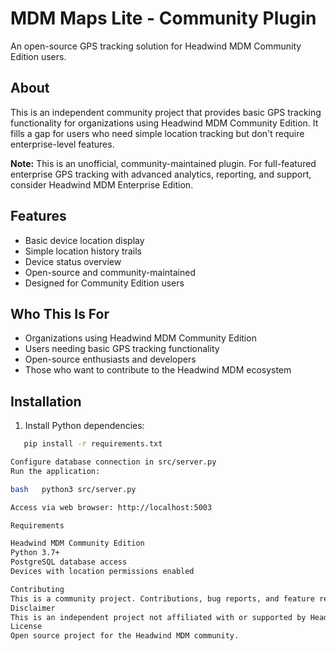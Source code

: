 # MDM Maps Lite - Community Plugin

An open-source GPS tracking solution for Headwind MDM Community Edition users.

## About

This is an independent community project that provides basic GPS tracking functionality for organizations using Headwind MDM Community Edition. It fills a gap for users who need simple location tracking but don't require enterprise-level features.

**Note:** This is an unofficial, community-maintained plugin. For full-featured enterprise GPS tracking with advanced analytics, reporting, and support, consider Headwind MDM Enterprise Edition.

## Features

- Basic device location display
- Simple location history trails
- Device status overview
- Open-source and community-maintained
- Designed for Community Edition users

## Who This Is For

- Organizations using Headwind MDM Community Edition
- Users needing basic GPS tracking functionality
- Open-source enthusiasts and developers
- Those who want to contribute to the Headwind MDM ecosystem

## Installation

1. Install Python dependencies:
```bash
   pip install -r requirements.txt

Configure database connection in src/server.py
Run the application:

bash   python3 src/server.py

Access via web browser: http://localhost:5003

Requirements

Headwind MDM Community Edition
Python 3.7+
PostgreSQL database access
Devices with location permissions enabled

Contributing
This is a community project. Contributions, bug reports, and feature requests are welcome through GitHub issues and pull requests.
Disclaimer
This is an independent project not affiliated with or supported by Headwind MDM. For official support and enterprise features, please contact Headwind MDM directly.
License
Open source project for the Headwind MDM community.
